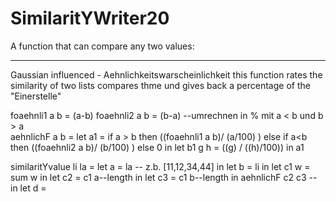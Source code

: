 # SimilaritYWriter20

A function that can compare any two values:

--------------------------------------------------------------------------
Gaussian influenced - Aehnlichkeitswarscheinlichkeit
this function rates the similarity of two
lists compares thme und gives back a percentage of the "Einerstelle"

foaehnli1 a b = (a-b)
foaehnli2 a b = (b-a)
--umrechnen in % mit a < b und b > a  
aehnlichF a b = let a1 = if a > b then ((foaehnli1 a b)/ (a/100) )
                         else if a<b then  ((foaehnli2 a b)/ (b/100) )
                         else 0
                in let b1 g h = ((g) / ((h)/100)) 
                in a1 

 
similaritYvalue li la = let a = la -- z.b. [11,12,34,44]
                        in let b = li 
                        in let c1 w = sum w
                        in let c2 = c1 a--length
                        in let c3 = c1 b--length
                        in  aehnlichF c2 c3 -- in let d = 

